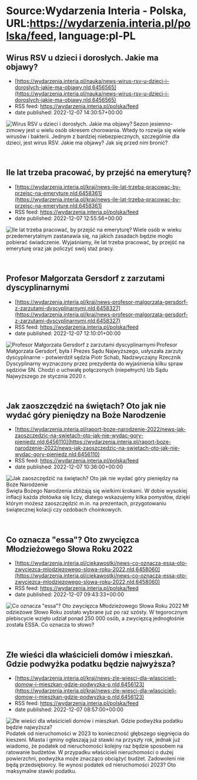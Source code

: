 # Source:Wydarzenia Interia - Polska, URL:https://wydarzenia.interia.pl/polska/feed, language:pl-PL

## Wirus RSV u dzieci i dorosłych. Jakie ma objawy?
 - [https://wydarzenia.interia.pl/nauka/news-wirus-rsv-u-dzieci-i-doroslych-jakie-ma-objawy,nId,6456565](https://wydarzenia.interia.pl/nauka/news-wirus-rsv-u-dzieci-i-doroslych-jakie-ma-objawy,nId,6456565)
 - RSS feed: https://wydarzenia.interia.pl/polska/feed
 - date published: 2022-12-07 14:30:57+00:00

<p><a href="https://wydarzenia.interia.pl/nauka/news-wirus-rsv-u-dzieci-i-doroslych-jakie-ma-objawy,nId,6456565"><img align="left" alt="Wirus RSV u dzieci i dorosłych. Jakie ma objawy?" src="https://i.iplsc.com/wirus-rsv-u-dzieci-i-doroslych-jakie-ma-objawy/000GG92WMY1963XH-C321.jpg" /></a>Sezon jesienno-zimowy jest u wielu osób okresem chorowania. Wtedy to rozwija się wiele wirusów i bakterii. Jednym z bardziej niebezpiecznych, szczególnie dla dzieci, jest wirus RSV. Jakie ma objawy? Jak się przed nim bronić? </p><br clear="all" />

## Ile lat trzeba pracować, by przejść na emeryturę?
 - [https://wydarzenia.interia.pl/kraj/news-ile-lat-trzeba-pracowac-by-przejsc-na-emeryture,nId,6458361](https://wydarzenia.interia.pl/kraj/news-ile-lat-trzeba-pracowac-by-przejsc-na-emeryture,nId,6458361)
 - RSS feed: https://wydarzenia.interia.pl/polska/feed
 - date published: 2022-12-07 12:55:56+00:00

<p><a href="https://wydarzenia.interia.pl/kraj/news-ile-lat-trzeba-pracowac-by-przejsc-na-emeryture,nId,6458361"><img align="left" alt="Ile lat trzeba pracować, by przejść na emeryturę?" src="https://i.iplsc.com/ile-lat-trzeba-pracowac-by-przejsc-na-emeryture/000DU0500T44906U-C321.jpg" /></a>Wiele osób w wieku przedemerytalnym zastanawia się, na jakich zasadach będzie mogło pobierać świadczenie. Wyjaśniamy, ile lat trzeba pracować, by przejść na emeryturę oraz jak policzyć swój staż pracy.</p><br clear="all" />

## Profesor Małgorzata Gersdorf z zarzutami dyscyplinarnymi
 - [https://wydarzenia.interia.pl/kraj/news-profesor-malgorzata-gersdorf-z-zarzutami-dyscyplinarnymi,nId,6458327](https://wydarzenia.interia.pl/kraj/news-profesor-malgorzata-gersdorf-z-zarzutami-dyscyplinarnymi,nId,6458327)
 - RSS feed: https://wydarzenia.interia.pl/polska/feed
 - date published: 2022-12-07 12:10:01+00:00

<p><a href="https://wydarzenia.interia.pl/kraj/news-profesor-malgorzata-gersdorf-z-zarzutami-dyscyplinarnymi,nId,6458327"><img align="left" alt="Profesor Małgorzata Gersdorf z zarzutami dyscyplinarnymi" src="https://i.iplsc.com/profesor-malgorzata-gersdorf-z-zarzutami-dyscyplinarnymi/000GGCVQ35FSNUEF-C321.jpg" /></a>Profesor Małgorzata Gersdorf, była I Prezes Sądu Najwyższego, usłyszała zarzuty dyscyplinarne - potwierdził sędzia Piotr Schab, Nadzwyczajny Rzecznik Dyscyplinarny wyznaczony przez prezydenta do wyjaśnienia kilku spraw sędziów SN. Chodzi o uchwałę połączonych (niepełnych) Izb Sądu Najwyższego ze stycznia 2020 r.</p><br clear="all" />

## Jak zaoszczędzić na świętach? Oto jak nie wydać góry pieniędzy na Boże Narodzenie
 - [https://wydarzenia.interia.pl/raport-boze-narodzenie-2022/news-jak-zaoszczedzic-na-swietach-oto-jak-nie-wydac-gory-pieniedz,nId,6456110](https://wydarzenia.interia.pl/raport-boze-narodzenie-2022/news-jak-zaoszczedzic-na-swietach-oto-jak-nie-wydac-gory-pieniedz,nId,6456110)
 - RSS feed: https://wydarzenia.interia.pl/polska/feed
 - date published: 2022-12-07 10:36:00+00:00

<p><a href="https://wydarzenia.interia.pl/raport-boze-narodzenie-2022/news-jak-zaoszczedzic-na-swietach-oto-jak-nie-wydac-gory-pieniedz,nId,6456110"><img align="left" alt="Jak zaoszczędzić na świętach? Oto jak nie wydać góry pieniędzy na Boże Narodzenie" src="https://i.iplsc.com/jak-zaoszczedzic-na-swietach-oto-jak-nie-wydac-gory-pieniedz/0003PQRTDSYGDG8T-C321.jpg" /></a>Święta Bożego Narodzenia zbliżają się wielkimi krokami. W dobie wysokiej inflacji każda złotówka się liczy, dlatego wskazujemy kilka pomysłów, dzięki którym możesz zaoszczędzić m.in. na prezentach, przygotowaniu świątecznej kolacji czy ozdobach choinkowych.
</p><br clear="all" />

## Co oznacza "essa"? Oto zwycięzca Młodzieżowego Słowa Roku 2022
 - [https://wydarzenia.interia.pl/ciekawostki/news-co-oznacza-essa-oto-zwyciezca-mlodziezowego-slowa-roku-2022,nId,6458060](https://wydarzenia.interia.pl/ciekawostki/news-co-oznacza-essa-oto-zwyciezca-mlodziezowego-slowa-roku-2022,nId,6458060)
 - RSS feed: https://wydarzenia.interia.pl/polska/feed
 - date published: 2022-12-07 09:43:33+00:00

<p><a href="https://wydarzenia.interia.pl/ciekawostki/news-co-oznacza-essa-oto-zwyciezca-mlodziezowego-slowa-roku-2022,nId,6458060"><img align="left" alt="Co oznacza &quot;essa&quot;? Oto zwycięzca Młodzieżowego Słowa Roku 2022" src="https://i.iplsc.com/co-oznacza-essa-oto-zwyciezca-mlodziezowego-slowa-roku-2022/000GGBKVSCAHI3YJ-C321.jpg" /></a>Młodzieżowe Słowo Roku zostało wybrane już po raz szósty. W tegorocznym plebiscycie wzięło udział ponad 250 000 osób, a zwycięzcą jednogłośnie została ESSA. Co oznacza to słowo?</p><br clear="all" />

## Złe wieści dla właścicieli domów i mieszkań. Gdzie podwyżka podatku będzie najwyższa?
 - [https://wydarzenia.interia.pl/kraj/news-zle-wiesci-dla-wlascicieli-domow-i-mieszkan-gdzie-podwyzka-p,nId,6456123](https://wydarzenia.interia.pl/kraj/news-zle-wiesci-dla-wlascicieli-domow-i-mieszkan-gdzie-podwyzka-p,nId,6456123)
 - RSS feed: https://wydarzenia.interia.pl/polska/feed
 - date published: 2022-12-07 08:57:00+00:00

<p><a href="https://wydarzenia.interia.pl/kraj/news-zle-wiesci-dla-wlascicieli-domow-i-mieszkan-gdzie-podwyzka-p,nId,6456123"><img align="left" alt="Złe wieści dla właścicieli domów i mieszkań. Gdzie podwyżka podatku będzie najwyższa?" src="https://i.iplsc.com/zle-wiesci-dla-wlascicieli-domow-i-mieszkan-gdzie-podwyzka-p/00078QZD8IUSEM16-C321.jpg" /></a>Podatek od nieruchomości w 2023 to konieczność głębszego sięgnięcia do kieszeni. Miasta i gminy ogłaszają już stawki na przyszły rok, jednak już wiadomo, że podatek od nieruchomości kolejny raz będzie sposobem na ratowanie budżetów. W przypadku właścicieli nieruchomości o dużej powierzchni, podwyżka może znacząco obciążyć budżet. Zadowoleni nie będą przedsiębiorcy. Ile wynosi podatek od nieruchomości 2023? Oto maksymalne stawki podatku.</p><br clear="all" />

